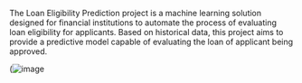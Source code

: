 The Loan Eligibility Prediction project is a machine learning solution designed for financial institutions to automate the process of evaluating loan eligibility for applicants. 
Based on historical data, this project aims to provide a predictive model capable of evaluating the loan of applicant being approved.


(![image](https://github.com/Sohamambre5508/Loan_eligibility_Prediction/assets/121428299/58d23354-f6c0-468d-9dbd-9b6983f9672f)

